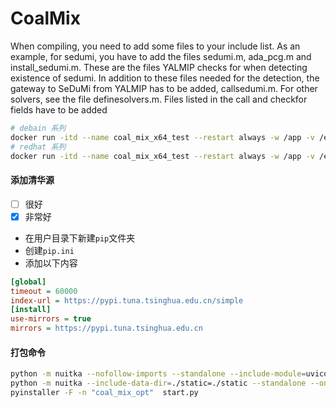 # CoalMix

When compiling, you need to add some files to your include list. As an example, 
for sedumi, you have to add the files sedumi.m, ada_pcg.m and install_sedumi.m. 
These are the files YALMIP checks for when detecting existence of sedumi. 
In addition to these files needed for the detection, the gateway to SeDuMi 
from YALMIP has to be added, callsedumi.m. For other solvers, see the file definesolvers.m. 
Files listed in the call and checkfor fields have to be added

```bash
# debain 系列
docker run -itd --name coal_mix_x64_test --restart always -w /app -v /etc/localtime:/etc/localtime -v /etc/timezone:/etc/timezone -p 5053:8000 cvxpy-x64:v2.0 uvicorn main:app --host 0.0.0.0 --port 8000
# redhat 系列
docker run -itd --name coal_mix_x64_test --restart always -w /app -v /etc/localtime:/etc/localtime -v /etc/timezone/timezone:/etc/timezone/timezone -p 5053:8000 cvxpy-x64:v2.0 uvicorn main:app --host 0.0.0.0 --port 8000
```



#### 添加清华源
- [ ] 很好
- [x] 非常好
- 在用户目录下新建`pip`文件夹
- 创建`pip.ini`
- 添加以下内容
```ini
[global]
timeout = 60000
index-url = https://pypi.tuna.tsinghua.edu.cn/simple
[install]
use-mirrors = true
mirrors = https://pypi.tuna.tsinghua.edu.cn
```

#### 打包命令
```bash
python -m nuitka --nofollow-imports --standalone --include-module=uvicorn --jobs=4 --include-module=fastapi --include-module=main --output-dir=output --onefile  main
python -m nuitka --include-data-dir=./static=./static --standalone --onefile --remove-output --output-dir=output start.py
pyinstaller -F -n "coal_mix_opt"  start.py
```